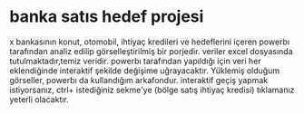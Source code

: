 # banka satıs hedef projesi
 x bankasının konut, otomobil, ihtiyaç kredileri ve hedeflerini içeren powerbı tarafından analiz edilip görselleştirilmiş bir porjedir.
veriler excel dosyasında tutulmaktadır,temiz veridir. 
powerbı tarafından yapıldığı için veri her eklendiğinde interaktif şekilde değişime uğrayacaktır. 
Yüklemiş olduğum görseller, powerbı da kullandığım arkafondur. 
interaktif geçiş yapmak istiyorsanız, ctrl+ istediğiniz sekme'ye (bölge satış ihtiyaç kredisi) tıklamanız yeterli olacaktır. 
